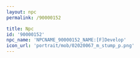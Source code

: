 ```yaml
---
layout: npc
permalink: /90000152

title: Npc
id: '90000152'
npc_name: 'NPCNAME_90000152_NAME:[F]Develop'
icon_url: 'portrait/mob/02020067_m_stump_p.png'
---
```

